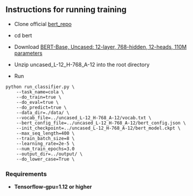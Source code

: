 ## Instructions for running training

* Clone official [bert_repo](https://github.com/google-research/bert)

* cd bert



* Download [BERT-Base, Uncased: 12-layer, 768-hidden, 12-heads, 110M parameters](https://storage.googleapis.com/bert_models/2018_10_18/uncased_L-12_H-768_A-12.zip)

* Unzip uncased_L-12_H-768_A-12 into the root directory

* Run  
```shell
python run_classifier.py \
    --task_name=cola \
    --do_train=true \
    --do_eval=true \
    --do_predict=true \
    --data_dir=./data/ \
    --vocab_file=../uncased_L-12_H-768_A-12/vocab.txt \
    --bert_config_file=../uncased_L-12_H-768_A-12/bert_config.json \
    --init_checkpoint=../uncased_L-12_H-768_A-12/bert_model.ckpt \
    --max_seq_length=400 \
    --train_batch_size=8 \
    --learning_rate=2e-5 \
    --num_train_epochs=3.0 
    --output_dir=../output/ \
    --do_lower_case=True \
```
### Requirements

 - **Tensorflow-gpu=1.12 or higher**
 